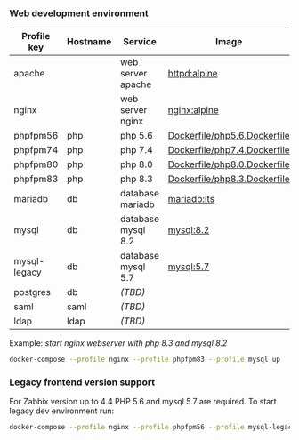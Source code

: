 ### Web development environment

|Profile key|Hostname|Service|Image|
|-----------|--------|-------|-----|
|apache  ||web server apache|[httpd:alpine](https://hub.docker.com/_/httpd)|
|nginx   ||web server nginx|[nginx:alpine](https://hub.docker.com/_/nginx)|
|phpfpm56|php|php 5.6|[Dockerfile/php5.6.Dockerfile](./Dockerfile/php5.6.Dockerfile)|
|phpfpm74|php|php 7.4|[Dockerfile/php7.4.Dockerfile](./Dockerfile/php7.4.Dockerfile)|
|phpfpm80|php|php 8.0|[Dockerfile/php8.0.Dockerfile](./Dockerfile/php8.0.Dockerfile)|
|phpfpm83|php|php 8.3|[Dockerfile/php8.3.Dockerfile](./Dockerfile/php8.3.Dockerfile)|
|mariadb |db |database mariadb|[mariadb:lts](https://hub.docker.com/_/mariadb)|
|mysql   |db |database mysql 8.2|[mysql:8.2](https://hub.docker.com/_/mysql)|
|mysql-legacy|db |database mysql 5.7|[mysql:5.7](https://hub.docker.com/_/mysql)|
|postgres|db |_(TBD)_||
|saml    |saml|_(TBD)_||
|ldap    |ldap|_(TBD)_||

Example: _start nginx webserver with php 8.3 and mysql 8.2_

```sh
docker-compose --profile nginx --profile phpfpm83 --profile mysql up
```

### Legacy frontend version support

For Zabbix version up to 4.4 PHP 5.6 and mysql 5.7 are required. To start legacy dev environment run:

```sh
docker-compose --profile nginx --profile phpfpm56 --profile mysql-legacy up
```